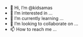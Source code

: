 - 👋 Hi, I’m @kidsamas
- 👀 I’m interested in ...
- 🌱 I’m currently learning ...
- 💞️ I’m looking to collaborate on ...
- 📫 How to reach me ...

<!---
kidsamas/kidsamas is a ✨ special ✨ repository because its `README.md` (this file) appears on your GitHub profile.
You can click the Preview link to take a look at your changes.
--->
